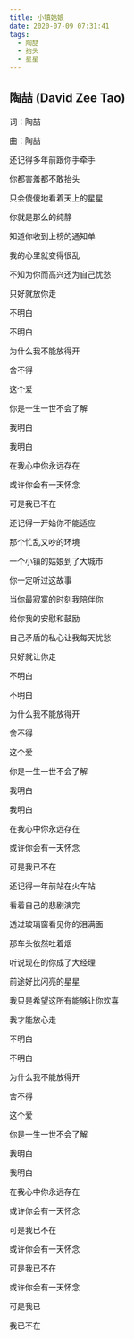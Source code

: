 ```yaml
---
title: 小镇姑娘
date: 2020-07-09 07:31:41
tags:
  - 陶喆
  - 抬头
  - 星星
---
```


## 陶喆 (David Zee Tao)

词：陶喆

曲：陶喆

还记得多年前跟你手牵手

你都害羞都不敢抬头

只会傻傻地看着天上的星星

你就是那么的纯静

知道你收到上榜的通知单

我的心里就变得很乱

不知为你而高兴还为自己忧愁

只好就放你走

不明白

不明白

为什么我不能放得开

舍不得

这个爱

你是一生一世不会了解

我明白

我明白

在我心中你永远存在

或许你会有一天怀念

可是我已不在

还记得一开始你不能适应

那个忙乱又吵的环境

一个小镇的姑娘到了大城市

你一定听过这故事

当你最寂寞的时刻我陪伴你

给你我的安慰和鼓励

自己矛盾的私心让我每天忧愁

只好就让你走

不明白

不明白

为什么我不能放得开

舍不得

这个爱

你是一生一世不会了解

我明白

我明白

在我心中你永远存在

或许你会有一天怀念

可是我已不在

还记得一年前站在火车站

看着自己的悲剧演完

透过玻璃窗看见你的泪满面

那车头依然吐着烟

听说现在的你成了大经理

前途好比闪亮的星星

我只是希望这所有能够让你欢喜

我才能放心走

不明白

不明白

为什么我不能放得开

舍不得

这个爱

你是一生一世不会了解

我明白

我明白

在我心中你永远存在

或许你会有一天怀念

可是我已不在

或许你会有一天怀念

可是我已不在

或许你会有一天怀念

可是我已

我已不在
